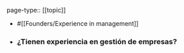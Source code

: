 page-type:: [[topic]]

- #[[Founders/Experience in management]]

- ### ¿Tienen experiencia en gestión de empresas?



